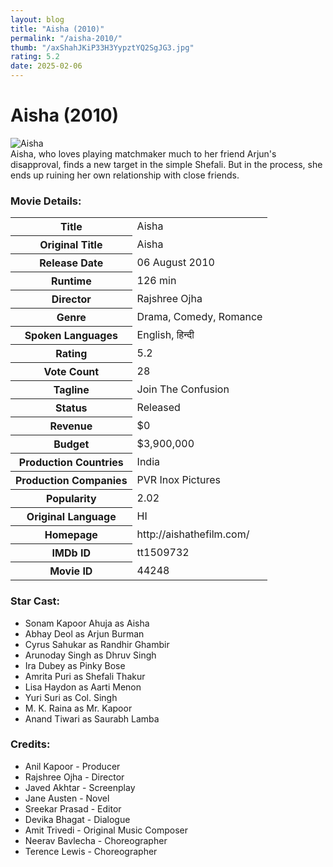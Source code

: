 ```yaml
---
layout: blog
title: "Aisha (2010)"
permalink: "/aisha-2010/"
thumb: "/axShahJKiP33H3YypztYQ2SgJG3.jpg"
rating: 5.2
date: 2025-02-06
---
```

<h1 class="title">Aisha (2010)</h1><div class="poster"><img src="{{ site.imglink }}/axShahJKiP33H3YypztYQ2SgJG3.jpg" alt="Aisha" class="img-fluid rounded"/></div><div class="plot">Aisha, who loves playing matchmaker much to her friend Arjun's disapproval, finds a new target in the simple Shefali. But in the process, she ends up ruining her own relationship with close friends.</div><h3>Movie Details:</h3><table class="table table-bordered details"><tr><th>Title</th><td>Aisha</td></tr><tr><th>Original Title</th><td>Aisha</td></tr><tr><th>Release Date</th><td>06 August 2010</td></tr><tr><th>Runtime</th><td>126 min</td></tr><tr><th>Director</th><td>Rajshree Ojha</td></tr><tr><th>Genre</th><td>Drama, Comedy, Romance</td></tr><tr><th>Spoken Languages</th><td>English, हिन्दी</td></tr><tr><th>Rating</th><td>5.2</td></tr><tr><th>Vote Count</th><td>28</td></tr><tr><th>Tagline</th><td>Join The Confusion</td></tr><tr><th>Status</th><td>Released</td></tr><tr><th>Revenue</th><td>$0</td></tr><tr><th>Budget</th><td>$3,900,000</td></tr><tr><th>Production Countries</th><td>India</td></tr><tr><th>Production Companies</th><td>PVR Inox Pictures</td></tr><tr><th>Popularity</th><td>2.02</td></tr><tr><th>Original Language</th><td>HI</td></tr><tr><th>Homepage</th><td> http://aishathefilm.com/  </td></tr><tr><th>IMDb ID</th><td>tt1509732</td></tr><tr><th>Movie ID</th><td>44248</td></tr></table><h3>Star Cast:</h3><ul class="list-group cast"><li>Sonam Kapoor Ahuja as Aisha</li><li>Abhay Deol as Arjun Burman</li><li>Cyrus Sahukar as Randhir Ghambir</li><li>Arunoday Singh as Dhruv Singh</li><li>Ira Dubey as Pinky Bose</li><li>Amrita Puri as Shefali Thakur</li><li>Lisa Haydon as Aarti Menon</li><li>Yuri Suri as Col. Singh</li><li>M. K. Raina as Mr. Kapoor</li><li>Anand Tiwari as Saurabh Lamba</li></ul><h3>Credits:</h3><ul class="list-group crew"><li>Anil Kapoor - Producer</li><li>Rajshree Ojha - Director</li><li>Javed Akhtar - Screenplay</li><li>Jane Austen - Novel</li><li>Sreekar Prasad - Editor</li><li>Devika Bhagat - Dialogue</li><li>Amit Trivedi - Original Music Composer</li><li>Neerav Bavlecha - Choreographer</li><li>Terence Lewis - Choreographer</li></ul>